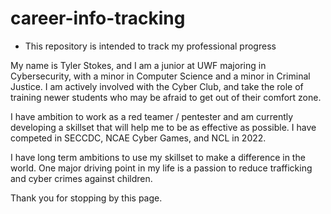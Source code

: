# career-info-tracking
* This repository is intended to track my professional progress

My name is Tyler Stokes, and I am a junior at UWF majoring in Cybersecurity, with a minor in Computer Science and a minor in Criminal Justice.
I am actively involved with the Cyber Club, and take the role of training newer students who may be afraid to get out of their comfort zone.

I have ambition to work as a red teamer / pentester and am currently developing a skillset that will help me to be as effective as possible. I have competed in SECCDC, NCAE Cyber Games, and NCL in 2022. 

I have long term ambitions to use my skillset to make a difference in the world. One major driving point in my life is a passion to reduce trafficking and cyber crimes against children. 

Thank you for stopping by this page. 

